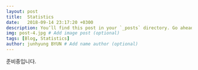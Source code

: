 ```yaml
---
layout: post
title:  Statistics
date:   2018-09-14 23:17:20 +0300
description: You’ll find this post in your `_posts` directory. Go ahead and edit it and re-build the site to see your changes. # Add post description (optional)
img: post-4.jpg # Add image post (optional)
tags: [Blog, Statistics]
author: junhyung BYUN # Add name author (optional)
---
```

준비중입니다.
